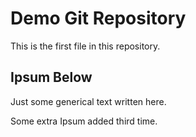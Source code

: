 # Demo Git Repository

This is the first file in this repository.

## Ipsum Below

Just some generical text written here.

Some extra Ipsum added third time.
